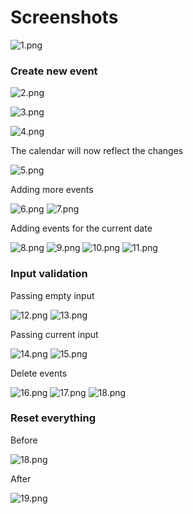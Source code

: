 # Screenshots

![1.png](https://raw.githubusercontent.com/rnayabed/pecal/master/screenshots/1.png)

### Create new event

![2.png](https://raw.githubusercontent.com/rnayabed/pecal/master/screenshots/2.png)

![3.png](https://raw.githubusercontent.com/rnayabed/pecal/master/screenshots/3.png)

![4.png](https://raw.githubusercontent.com/rnayabed/pecal/master/screenshots/4.png)

The calendar will now reflect the changes

![5.png](https://raw.githubusercontent.com/rnayabed/pecal/master/screenshots/5.png)

Adding more events

![6.png](https://raw.githubusercontent.com/rnayabed/pecal/master/screenshots/6.png)
![7.png](https://raw.githubusercontent.com/rnayabed/pecal/master/screenshots/7.png)

Adding events for the current date

![8.png](https://raw.githubusercontent.com/rnayabed/pecal/master/screenshots/8.png)
![9.png](https://raw.githubusercontent.com/rnayabed/pecal/master/screenshots/9.png)
![10.png](https://raw.githubusercontent.com/rnayabed/pecal/master/screenshots/10.png)
![11.png](https://raw.githubusercontent.com/rnayabed/pecal/master/screenshots/11.png)

### Input validation

Passing empty input

![12.png](https://raw.githubusercontent.com/rnayabed/pecal/master/screenshots/12.png)
![13.png](https://raw.githubusercontent.com/rnayabed/pecal/master/screenshots/13.png)

Passing current input

![14.png](https://raw.githubusercontent.com/rnayabed/pecal/master/screenshots/14.png)
![15.png](https://raw.githubusercontent.com/rnayabed/pecal/master/screenshots/15.png)

Delete events

![16.png](https://raw.githubusercontent.com/rnayabed/pecal/master/screenshots/16.png)
![17.png](https://raw.githubusercontent.com/rnayabed/pecal/master/screenshots/17.png)
![18.png](https://raw.githubusercontent.com/rnayabed/pecal/master/screenshots/18.png)

### Reset everything

Before

![18.png](https://raw.githubusercontent.com/rnayabed/pecal/master/screenshots/18.png)

After

![19.png](https://raw.githubusercontent.com/rnayabed/pecal/master/screenshots/19.png)